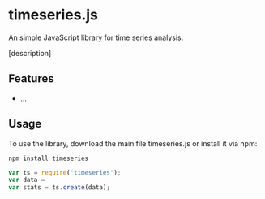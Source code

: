 # timeseries.js
An simple JavaScript library for time series analysis.

[description]

## Features 

- ...

## Usage
To use the library, download the main file timeseries.js or install it via npm:

	npm install timeseries

```js
var ts = require('timeseries');
var data = 
var stats = ts.create(data);
```
